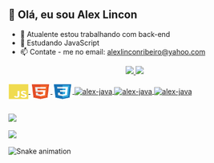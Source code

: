 ## 👋 Olá, eu sou Alex Lincon
- 💼 Atualente estou trabalhando com back-end
- 📖 Estudando JavaScript
- 📫 Contate - me no email: alexlinconribeiro@yahoo.com

<div align="center">
  <a href="https://github.com/alexlinconribeiro">
  <img height="180em" src="https://github-readme-stats.vercel.app/api?username=alexlinconribeiro&show_icons=true&theme=dracula&include_all_commits=true&count_private=true"/>
  <img height="180em" src="https://github-readme-stats.vercel.app/api/top-langs/?username=alexlinconribeiro&layout=compact&langs_count=7&theme=dracula"/>
</div>
  <div style="display: inline_block"><br>
  <img align="center" alt="alex-Js" height="30" width="40" src="https://raw.githubusercontent.com/devicons/devicon/master/icons/javascript/javascript-plain.svg">
  <img align="center" alt="alex-HTML" height="30" width="40" src="https://raw.githubusercontent.com/devicons/devicon/master/icons/html5/html5-original.svg">
  <img align="center" alt="alex-CSS" height="30" width="40" src="https://raw.githubusercontent.com/devicons/devicon/master/icons/css3/css3-original.svg">
  <img align="center"alt="alex-java" height="40" width="50" src="https://cdn.jsdelivr.net/gh/devicons/devicon/icons/java/java-original-wordmark.svg" />
  <img align="center"alt="alex-java" height="30" width="40" src="https://cdn.jsdelivr.net/gh/devicons/devicon/icons/spring/spring-original.svg" />
  <img align="center"alt="alex-java" height="30" width="40" src="https://cdn.jsdelivr.net/gh/devicons/devicon/icons/docker/docker-original-wordmark.svg" />  
  
</div>

  ##
  <div> 
 
  <a href="https://instagram.com/alexlincompereira" target="_blank"><img src="https://img.shields.io/badge/-Instagram-%23E4405F?style=for-the-badge&logo=instagram&logoColor=white" target="_blank"></a>
  
  <a href="https://www.linkedin.com/in/alex-lincon-ribeiro/" target="_blank"><img src="https://img.shields.io/badge/-LinkedIn-%230077B5?style=for-the-badge&logo=linkedin&logoColor=white" target="_blank"></a> 
 
  ![Snake animation](https://github.com/alexlinconribeiro/alexlinconribeiro/blob/output/github-contribution-grid-snake.svg)
 
</div>
  
<!---
alexlinconribeiro/alexlinconribeiro is a ✨ special ✨ repository because its `README.md` (this file) appears on your GitHub profile.
You can click the Preview link to take a look at your changes.
--->

